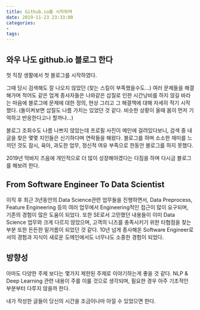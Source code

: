 ```yaml
---
title: Github.io를 시작하며
date: 2019-11-23 23:33:00
categories:
- 
tags: 
---
```


## 와우 나도 github.io 블로그 한다

첫 직장 생활에서 첫 블로그를 시작하였다.

그때 당시 검색해도 잘 나오지 않았던 (찾는 스킬이 부족했을수도...) 여러 문제들을 해결해가며
적어도 같은 업계 종사자들은 나와같은 삽질로 인한 시간낭비를 하지 않길 바라는 마음에
블로그에 문제에 대한 정의, 현상 그리고 그 해결책에 대해 자세히 적기 시작했다.
(돌이켜보면 삽질도 나름 가치는 있었던 것 같다. 비슷한 상황이 올때 몸이 먼저 기억하고 반응한다고나 할까나...)

블로그 조회수도 나름 나쁘지 않았는데
프로필 사진이 메인에 걸려있다보니, 검색 중 내 글을 찾은 몇몇 지인들은 신기하다며 연락들을 해왔다.
블로그를 하며 소소한 재미를 느끼던 것도 잠시,
육아, 과도한 업무, 정신적 여유 부족으로 한동안 블로그를 하지 못했다.

2019년 막바지 즈음에
개인적으로 더 많이 성장해야겠다는 다짐을 하며
다시금 블로그를 해보려 한다.

## From Software Engineer To Data Scientist

이직 후 최근 3년동안의 Data Science관련 업무들을 진행하면서,
Data Preprocess, Feature Engineering 등의 여러 업무에서 Engineering적인 접근이 많이 요구되며, 기존의 경험이 많은 도움이 되었다.
또한 SE로서 고민했던 내용들이 이미 Data Science 업무와 크게 다르지 않았으며, 고객의 니즈를 충족시키기 위한 타협점을 찾는 부분 또한 든든한 밑거름이 되었던 것 같다.
10년 넘게 종사해온 Software Engineer로서의 경험과 지식이 새로운 도메인에서도 너무나도 소중한 경험이 되었다.

## 방향성

아마도 다양한 주제 보다는 몇가지 제한된 주제로 이야기하는게 좋을 것 같다.
NLP & Deep Learning 관련 내용이 주를 이룰 것으로 생각되며,
필요한 경우 아주 기초적인 부분부터 다루지 않을까 한다.

내가 작성한 글들이 당신의 시간을 조금이나마 아낄 수 있었으면 한다.
